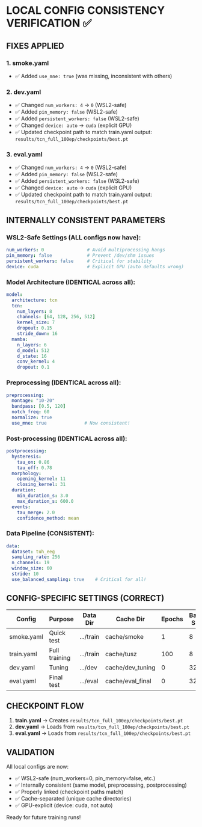 # LOCAL CONFIG CONSISTENCY VERIFICATION ✅

## FIXES APPLIED

### 1. smoke.yaml
- ✅ Added `use_mne: true` (was missing, inconsistent with others)

### 2. dev.yaml
- ✅ Changed `num_workers: 4` → `0` (WSL2-safe)
- ✅ Added `pin_memory: false` (WSL2-safe)
- ✅ Added `persistent_workers: false` (WSL2-safe)
- ✅ Changed `device: auto` → `cuda` (explicit GPU)
- ✅ Updated checkpoint path to match train.yaml output: `results/tcn_full_100ep/checkpoints/best.pt`

### 3. eval.yaml
- ✅ Changed `num_workers: 4` → `0` (WSL2-safe)
- ✅ Added `pin_memory: false` (WSL2-safe)
- ✅ Added `persistent_workers: false` (WSL2-safe)
- ✅ Changed `device: auto` → `cuda` (explicit GPU)
- ✅ Updated checkpoint path to match train.yaml output: `results/tcn_full_100ep/checkpoints/best.pt`

## INTERNALLY CONSISTENT PARAMETERS

### WSL2-Safe Settings (ALL configs now have):
```yaml
num_workers: 0                # Avoid multiprocessing hangs
pin_memory: false             # Prevent /dev/shm issues
persistent_workers: false     # Critical for stability
device: cuda                  # Explicit GPU (auto defaults wrong)
```

### Model Architecture (IDENTICAL across all):
```yaml
model:
  architecture: tcn
  tcn:
    num_layers: 8
    channels: [64, 128, 256, 512]
    kernel_size: 7
    dropout: 0.15
    stride_down: 16
  mamba:
    n_layers: 6
    d_model: 512
    d_state: 16
    conv_kernel: 4
    dropout: 0.1
```

### Preprocessing (IDENTICAL across all):
```yaml
preprocessing:
  montage: "10-20"
  bandpass: [0.5, 120]
  notch_freq: 60
  normalize: true
  use_mne: true              # Now consistent!
```

### Post-processing (IDENTICAL across all):
```yaml
postprocessing:
  hysteresis:
    tau_on: 0.86
    tau_off: 0.78
  morphology:
    opening_kernel: 11
    closing_kernel: 31
  duration:
    min_duration_s: 3.0
    max_duration_s: 600.0
  events:
    tau_merge: 2.0
    confidence_method: mean
```

### Data Pipeline (CONSISTENT):
```yaml
data:
  dataset: tuh_eeg
  sampling_rate: 256
  n_channels: 19
  window_size: 60
  stride: 10
  use_balanced_sampling: true    # Critical for all!
```

## CONFIG-SPECIFIC SETTINGS (CORRECT)

| Config | Purpose | Data Dir | Cache Dir | Epochs | Batch Size |
|--------|---------|----------|-----------|---------|------------|
| smoke.yaml | Quick test | .../train | cache/smoke | 1 | 8 |
| train.yaml | Full training | .../train | cache/tusz | 100 | 8 |
| dev.yaml | Tuning | .../dev | cache/dev_tuning | 0 | 32 |
| eval.yaml | Final test | .../eval | cache/eval_final | 0 | 32 |

## CHECKPOINT FLOW

1. **train.yaml** → Creates `results/tcn_full_100ep/checkpoints/best.pt`
2. **dev.yaml** → Loads from `results/tcn_full_100ep/checkpoints/best.pt`
3. **eval.yaml** → Loads from `results/tcn_full_100ep/checkpoints/best.pt`

## VALIDATION

All local configs are now:
- ✅ WSL2-safe (num_workers=0, pin_memory=false, etc.)
- ✅ Internally consistent (same model, preprocessing, postprocessing)
- ✅ Properly linked (checkpoint paths match)
- ✅ Cache-separated (unique cache directories)
- ✅ GPU-explicit (device: cuda, not auto)

Ready for future training runs!
